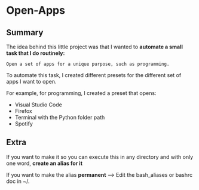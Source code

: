# Open-Apps

## Summary

The idea behind this little project was that I wanted to **automate a small task that I do routinely:**
```
Open a set of apps for a unique purpose, such as programming.
```

To automate this task, I created different presets for the different set of apps I want to open.  

For example, for programming, I created a preset that opens: 
* Visual Studio Code 
* Firefox
* Terminal with the Python folder path  
* Spotify 


## Extra

If you want to make it so you can execute this in any directory and with only one word, **create an alias for it**  

If you want to make the alias **permanent** --> Edit the bash_aliases or bashrc doc in ~/.